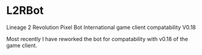 # L2RBot
Lineage 2 Revolution Pixel Bot
International game client compatability V0.18

Most recently I have reworked the bot for compatability with v0.18 of the game client.
